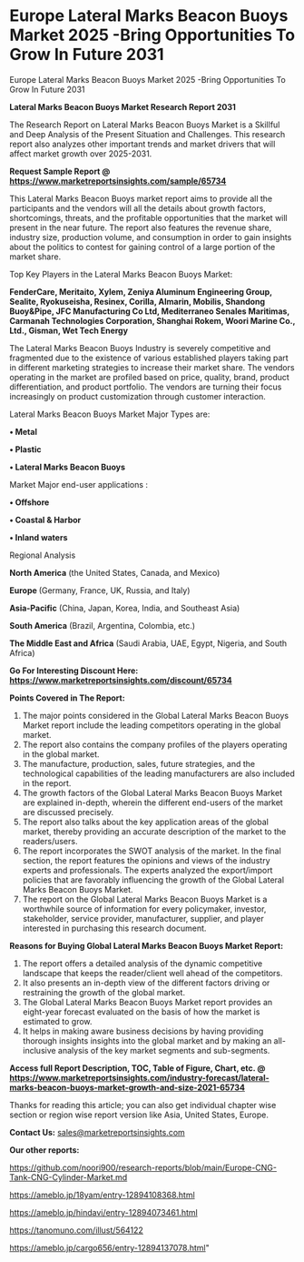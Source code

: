 # Europe Lateral Marks Beacon Buoys Market 2025 -Bring Opportunities To Grow In Future 2031
Europe Lateral Marks Beacon Buoys Market 2025 -Bring Opportunities To Grow In Future 2031

<strong>Lateral Marks Beacon Buoys Market Research Report 2031</strong>

The Research Report on Lateral Marks Beacon Buoys Market is a Skillful and Deep Analysis of the Present Situation and Challenges. This research report also analyzes other important trends and market drivers that will affect market growth over 2025-2031.

<strong>Request Sample Report @ <a href=https://www.marketreportsinsights.com/sample/65734>https://www.marketreportsinsights.com/sample/65734</a></strong>

This Lateral Marks Beacon Buoys market report aims to provide all the participants and the vendors will all the details about growth factors, shortcomings, threats, and the profitable opportunities that the market will present in the near future. The report also features the revenue share, industry size, production volume, and consumption in order to gain insights about the politics to contest for gaining control of a large portion of the market share.

Top Key Players in the Lateral Marks Beacon Buoys Market:

<strong>FenderCare, Meritaito, Xylem, Zeniya Aluminum Engineering Group, Sealite, Ryokuseisha, Resinex, Corilla, Almarin, Mobilis, Shandong Buoy&Pipe, JFC Manufacturing Co Ltd, Mediterraneo Senales Maritimas, Carmanah Technologies Corporation, Shanghai Rokem, Woori Marine Co., Ltd., Gisman, Wet Tech Energy</strong>

The Lateral Marks Beacon Buoys Industry is severely competitive and fragmented due to the existence of various established players taking part in different marketing strategies to increase their market share. The vendors operating in the market are profiled based on price, quality, brand, product differentiation, and product portfolio. The vendors are turning their focus increasingly on product customization through customer interaction.

Lateral Marks Beacon Buoys Market Major Types are:

<strong>• Metal

• Plastic

• Lateral Marks Beacon Buoys</strong>

Market Major end-user applications :

<strong>• Offshore

• Coastal & Harbor

• Inland waters</strong>

Regional Analysis

</u><strong><b>North America</b></strong> (the United States, Canada, and Mexico)

<strong><b>Europe </b></strong>(Germany, France, UK, Russia, and Italy)

<strong><b>Asia-Pacific</b></strong> (China, Japan, Korea, India, and Southeast Asia)

<strong><b>South America</b></strong> (Brazil, Argentina, Colombia, etc.)

<strong><b>The Middle East and Africa</b></strong> (Saudi Arabia, UAE, Egypt, Nigeria, and South Africa)

<strong>Go For Interesting Discount Here: <a href=https://www.marketreportsinsights.com/discount/65734>https://www.marketreportsinsights.com/discount/65734</a></strong>

<strong>Points Covered in The Report:</strong>
<ol>
  <li>The major points considered in the Global Lateral Marks Beacon Buoys Market report include the leading competitors operating in the global market.</li>
  <li>The report also contains the company profiles of the players operating in the global market.</li>
  <li>The manufacture, production, sales, future strategies, and the technological capabilities of the leading manufacturers are also included in the report.</li>
  <li>The growth factors of the Global Lateral Marks Beacon Buoys Market are explained in-depth, wherein the different end-users of the market are discussed precisely.</li>
  <li>The report also talks about the key application areas of the global market, thereby providing an accurate description of the market to the readers/users.</li>
  <li>The report incorporates the SWOT analysis of the market. In the final section, the report features the opinions and views of the industry experts and professionals. The experts analyzed the export/import policies that are favorably influencing the growth of the Global Lateral Marks Beacon Buoys Market.</li>
  <li>The report on the Global Lateral Marks Beacon Buoys Market is a worthwhile source of information for every policymaker, investor, stakeholder, service provider, manufacturer, supplier, and player interested in purchasing this research document.</li>
</ol>
<strong>Reasons for Buying Global Lateral Marks Beacon Buoys Market Report:</strong>

<ol>
  <li>The report offers a detailed analysis of the dynamic competitive landscape that keeps the reader/client well ahead of the competitors.</li>
  <li>It also presents an in-depth view of the different factors driving or restraining the growth of the global market.</li>
  <li>The Global Lateral Marks Beacon Buoys Market report provides an eight-year forecast evaluated on the basis of how the market is estimated to grow.</li>
  <li>It helps in making aware business decisions by having providing thorough insights insights into the global market and by making an all-inclusive analysis of the key market segments and sub-segments.</li>
</ol>
<strong>Access full Report Description, TOC, Table of Figure, Chart, etc. @ <a href=https://www.marketreportsinsights.com/industry-forecast/lateral-marks-beacon-buoys-market-growth-and-size-2021-65734>https://www.marketreportsinsights.com/industry-forecast/lateral-marks-beacon-buoys-market-growth-and-size-2021-65734</a></strong>


Thanks for reading this article; you can also get individual chapter wise section or region wise report version like Asia, United States, Europe.

<strong>Contact Us:</strong>
sales@marketreportsinsights.com

<strong>Our other reports:</strong>

<a href=https://github.com/noori900/research-reports/blob/main/Europe-CNG-Tank-CNG-Cylinder-Market.md>https://github.com/noori900/research-reports/blob/main/Europe-CNG-Tank-CNG-Cylinder-Market.md</a>

<a href=https://ameblo.jp/18yam/entry-12894108368.html>https://ameblo.jp/18yam/entry-12894108368.html</a>

<a href=https://ameblo.jp/hindavi/entry-12894073461.html>https://ameblo.jp/hindavi/entry-12894073461.html</a>

<a href=https://tanomuno.com/illust/564122>https://tanomuno.com/illust/564122</a>

<a href=https://ameblo.jp/cargo656/entry-12894137078.html>https://ameblo.jp/cargo656/entry-12894137078.html</a>"
